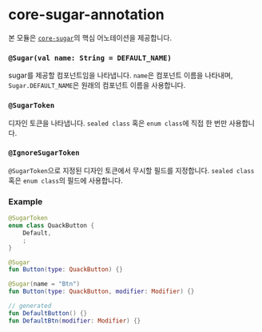 # core-sugar-annotation

본 모듈은 [`core-sugar`](../core-sugar)의 핵심 어노테이션을 제공합니다.

### `@Sugar(val name: String = DEFAULT_NAME)`

sugar를 제공할 컴포넌트임을 나타냅니다. `name`은 컴포넌트 이름을 나타내며, `Sugar.DEFAULT_NAME`은 원래의 컴포넌트 이름을 사용합니다.

### `@SugarToken`

디자인 토큰을 나타냅니다. `sealed class` 혹은 `enum class`에 직접 한 번만 사용합니다.

### `@IgnoreSugarToken`

`@SugarToken`으로 지정된 디자인 토큰에서 무시할 필드를 지정합니다. `sealed class` 혹은 `enum class`의 필드에 사용합니다.

### Example

```kotlin
@SugarToken
enum class QuackButton {
    Default,
    ;
}

@Sugar
fun Button(type: QuackButton) {}

@Sugar(name = "Btn")
fun Button(type: QuackButton, modifier: Modifier) {}

// generated
fun DefaultButton() {}
fun DefaultBtn(modifier: Modifier) {}
```
